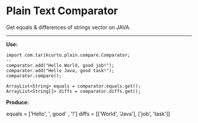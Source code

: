 # Plain Text Comparator
Get equals & differences of strings vector on JAVA.


----------

**Use:**

    import com.tarikcurto.plain.compare.Comparator;
    --
    comparator.add("Hello World, good job!");
	comparator.add("Hello Java, good task!");
	comparator.compare();
            
	ArrayList<String> equals = comparator.equals.get();
	ArrayList<String[]> diffs = comparator.diffs.get();

**Produce:**

equals = ['Hello', ', good' , '!']
diffs = [['World', 'Java'], ['job', 'task']]